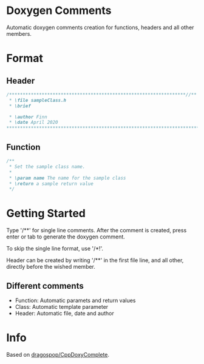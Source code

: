 ﻿# Doxygen Comments
Automatic doxygen comments creation for functions, headers and all other members.

# Format
## Header
```cpp
/*****************************************************************//**
 * \file sampleClass.h
 * \brief 

 * \author Finn 
 * \date April 2020
***********************************************************************/
```

## Function
```cpp
/**
 * Set the sample class name.
 * 
 * \param name The name for the sample class
 * \return a sample return value
 */
```

# Getting Started
Type '/**' for single line comments. After the comment is created, press enter or tab to generate the doxygen comment.

To skip the single line format, use '/*!'.

Header can be created by writing '/**' in the first file line, and all other, directly before the wished member.

## Different comments
- Function: Automatic paramets and return values
- Class: Automatic template parameter
- Header: Automatic file, date and author

# Info
Based on [dragospop/CppDoxyComplete](https://github.com/dragospop/CppDoxyComplete).
